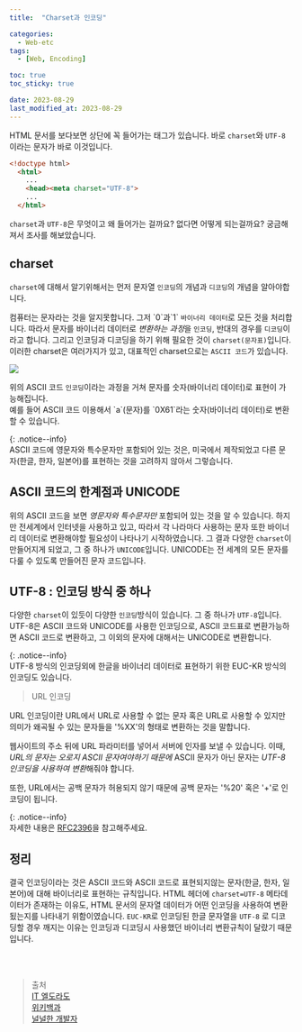 ```yaml
---
title:  "Charset과 인코딩"

categories:
  - Web-etc
tags:
  - [Web, Encoding]

toc: true
toc_sticky: true

date: 2023-08-29
last_modified_at: 2023-08-29
---
```


HTML 문서를 보다보면 상단에 꼭 들어가는 태그가 있습니다. 바로 `charset`와 `UTF-8` 이라는 문자가 바로 이것입니다.

```html
<!doctype html>
  <html>
    ...
    <head><meta charset="UTF-8">
    ...
  </html>
```

`charset`과 `UTF-8`은 무엇이고 왜 들어가는 걸까요? 없다면 어떻게 되는걸까요? 궁금해져서 조사를 해보았습니다.

## charset

`charset`에 대해서 알기위해서는 먼저 문자열 `인코딩`의 개념과 `디코딩`의 개념을 알아야합니다.  

컴퓨터는 문자라는 것을 알지못합니다. 그저 \`0\`과\`1\` `바이너리 데이터`로 모든 것을 처리합니다. 따라서 문자를 바이너리 데이터로 *변환하는 과정*을 `인코딩`, 반대의 경우를 `디코딩`이라고 합니다. 그리고 인코딩과 디코딩을 하기 위해 필요한 것이 `charset(문자표)`입니다. 이러한 charset은 여러가지가 있고, 대표적인 charset으로는  `ASCII 코드`가 있습니다.

![](https://img1.daumcdn.net/thumb/R1280x0/?scode=mtistory2&fname=https%3A%2F%2Fblog.kakaocdn.net%2Fdn%2FqOPNt%2FbtrAdcY26CF%2FKsn1qKzUqEaCql1Cbk6GG0%2Fimg.png)

위의 ASCII 코드 `인코딩`이라는 과정을 거쳐 문자를 숫자(바이너리 데이터)로 표현이 가능해집니다.  
예를 들어 ASCII 코드 이용해서 \`a\`(문자)를 \`0X61\`라는 숫자(바이너리 데이터)로 변환할 수 있습니다.

{: .notice--info}  
ASCII 코드에 영문자와 특수문자만 포함되어 있는 것은, 미국에서 제작되었고 다른 문자(한글, 한자, 일본어)를 표현하는 것을 고려하지 않아서 그렇습니다.

## ASCII 코드의 한계점과 UNICODE

위의 ASCII 코드을 보면 *영문자와 특수문자만* 포함되어 있는 것을 알 수 있습니다. 하지만 전세계에서 인터넷을 사용하고 있고, 따라서 각 나라마다 사용하는 문자 또한 바이너리 데이터로 변환해야할 필요성이 나타나기 시작하였습니다. 그 결과 다양한 `charset`이 만들어지게 되었고, 그 중 하나가 `UNICODE`입니다. UNICODE는 전 세계의 모든 문자를 다룰 수 있도록 만들어진 문자 코드입니다.  

## UTF-8 : 인코딩 방식 중 하나

다양한 `charset`이 있듯이 다양한 `인코딩`방식이 있습니다. 그 중 하나가 `UTF-8`입니다. UTF-8은 ASCII 코드와 UNICODE를 사용한 인코딩으로, ASCII 코드표로 변환가능하면 ASCII 코드로 변환하고, 그 이외의 문자에 대해서는 UNICODE로 변환합니다.

{: .notice--info}  
UTF-8 방식의 인코딩외에 한글을 바이너리 데이터로 표현하기 위한 EUC-KR 방식의 인코딩도 있습니다.

> URL 인코딩

URL 인코딩이란 URL에서 URL로 사용할 수 없는 문자 혹은 URL로 사용할 수 있지만 의미가 왜곡될 수 있는 문자들을 '%XX'의 형태로 변환하는 것을 말합니다. 

웹사이트의 주소 뒤에 URL 파라미터를 넣어서 서버에 인자를 보낼 수 있습니다. 이때, *URL의 문자는 오로지 ASCII 문자여야하기 때문에* ASCII 문자가 아닌 문자는 *UTF-8 인코딩을 사용하여 변환*해줘야 합니다.

또한, URL에서는 공백 문자가 허용되지 않기 때문에 공백 문자는 '%20' 혹은 '+'로 인코딩이 됩니다.

{: .notice--info}  
자세한 내용은 [RFC2396](https://datatracker.ietf.org/doc/html/rfc2396)을 참고해주세요.

## 정리

결국 인코딩이라는 것은 ASCII 코드와 ASCII 코드로 표현되지않는 문자(한글, 한자, 일본어)에 대해 바이너리로 표현하는 규칙입니다. HTML 헤더에 `charset=UTF-8` 메타데이터가 존재하는 이유도, HTML 문서의 문자열 데이터가 어떤 인코딩을 사용하여 변환됬는지를 나타내기 위함이였습니다. `EUC-KR`로 인코딩된 한글 문자열을 `UTF-8` 로 디코딩할 경우 깨지는 이유는 인코딩과 디코딩시 사용했던 바이너리 변환규칙이 달랐기 때문입니다.

<br>
<br>

> 출처  
> [IT 엘도라도](https://it-eldorado.tistory.com/143)  
> [위키백과](https://ko.wikipedia.org/wiki/UTF-8)  
> [널널한 개발자](https://www.youtube.com/watch?v=6hvJr0-adtg&ab_channel=%EB%84%90%EB%84%90%ED%95%9C%EA%B0%9C%EB%B0%9C%EC%9E%90TV)
